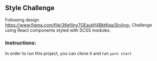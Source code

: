## Style Challenge

Following design https://www.figma.com/file/36efjlny7OEaubY4BktKqa/Styling-
Challenge using React components styled with SCSS modules.

### Instructions:

In order to run this project, you can clone it and run `yarn start`
